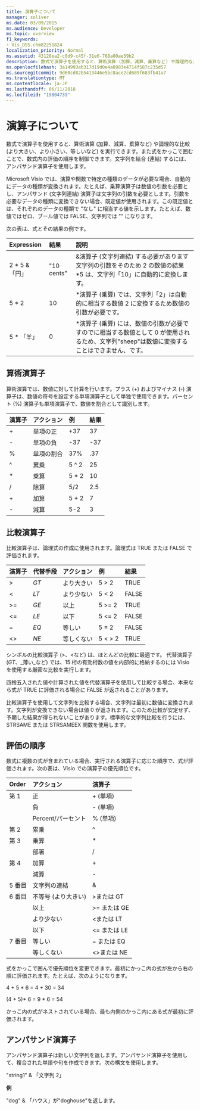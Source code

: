 ```yaml
---
title: 演算子について
manager: soliver
ms.date: 03/09/2015
ms.audience: Developer
ms.topic: overview
f1_keywords:
- Vis_DSS.chm82251824
localization_priority: Normal
ms.assetid: 43128ea2-c0d9-c45f-31e6-768a80ae59b2
description: 数式で演算子を使用すると、算術演算 (加算、減算、乗算など) や論理的な比較 (より大きい、より小さい、等しいなど) を実行できます。また式をかっこで囲むことで、数式内の評価の順序を制御できます。文字列を結合 (連結) するには、アンパサンド演算子を使用します。
ms.openlocfilehash: 3a14993ab317d19d0e4a8983e4714f587c235d57
ms.sourcegitcommit: 9d60cd82b5413446e5bc8ace2cd689f683fb41a7
ms.translationtype: MT
ms.contentlocale: ja-JP
ms.lasthandoff: 06/11/2018
ms.locfileid: "19804739"
---
```

# <a name="about-operators"></a>演算子について

数式で演算子を使用すると、算術演算 (加算、減算、乗算など) や論理的な比較 (より大きい、より小さい、等しいなど) を実行できます。また式をかっこで囲むことで、数式内の評価の順序を制御できます。文字列を結合 (連結) するには、アンパサンド演算子を使用します。
  
Microsoft Visio では、演算や関数で特定の種類のデータが必要な場合、自動的にデータの種類が変換されます。たとえば、乗算演算子は数値の引数を必要とし、アンパサンド (文字列連結) 演算子は文字列の引数を必要とします。引数を必要なデータの種類に変換できない場合、既定値が使用されます。この既定値とは、それぞれのデータの種類で "なし" に相当する値を示します。たとえば、数値ではゼロ、ブール値では FALSE、文字列では "" になります。
  
次の表は、式とその結果の例です。
  
|**Expression**|**結果**|**説明**|
|:-----|:-----|:-----|
| 2 \* 5 &amp; 「円」  <br/> | "10 cents"  <br/> | &amp;演算子 (文字列連結) する必要があります文字列の引数をそのため 2 の数値の結果\*5 は、文字列「10」に自動的に変換します。  <br/> |
| 5 \* 2  <br/> | 10  <br/> | \*演算子 (乗算) では、文字列「2」は自動的に相当する数値 2 に変換するため数値の引数が必要です。  <br/> |
| 5 \* 「羊」  <br/> | 0  <br/> | \*演算子 (乗算) には、数値の引数が必要ですのでに相当する数値として 0 が使用されるため、文字列"sheep"は数値に変換することはできません、です。  <br/> |
   
## <a name="arithmetic-operators"></a>算術演算子

算術演算では、数値に対して計算を行います。プラス (+) およびマイナス (-) 演算子は、数値の符号を設定する単項演算子として単独で使用できます。パーセント (%) 演算子も単項演算子で、数値を割合として識別します。
  
|**演算子**|**アクション**|**例**|**結果**|
|:-----|:-----|:-----|:-----|
| +  <br/> | 単項の正  <br/> | +37  <br/> | 37  <br/> |
| -  <br/> | 単項の負  <br/> | -37  <br/> | -37  <br/> |
| %  <br/> | 単項の割合  <br/> | 37%  <br/> | .37  <br/> |
| ^  <br/> | 累乗  <br/> | 5 ^ 2  <br/> | 25  <br/> |
| \*  <br/> | 乗算  <br/> | 5 \* 2  <br/> | 10  <br/> |
| /  <br/> | 除算  <br/> | 5/2  <br/> | 2.5  <br/> |
| +  <br/> | 加算  <br/> | 5 + 2  <br/> | 7  <br/> |
| -  <br/> | 減算  <br/> | 5-2  <br/> | 3  <br/> |
   
## <a name="comparison-operators"></a>比較演算子

比較演算子は、論理式の作成に使用されます。論理式は TRUE または FALSE で評価されます。
  
|**演算子**|**代替手段**|**アクション**|**例**|**結果**|
|:-----|:-----|:-----|:-----|:-----|
| \>  <br/> | _GT_  <br/> | より大きい  <br/> | 5 \> 2  <br/> | TRUE  <br/> |
| \<  <br/> | _LT_  <br/> | より少ない  <br/> | 5 \< 2  <br/> | FALSE  <br/> |
| \>=  <br/> | _GE_  <br/> | 以上  <br/> | 5 \>= 2  <br/> | TRUE  <br/> |
| \<=  <br/> | _LE_  <br/> | 以下  <br/> | 5 \<= 2  <br/> | FALSE  <br/> |
| =  <br/> | _EQ_  <br/> | 等しい  <br/> | 5 = 2  <br/> | FALSE  <br/> |
| \<\>  <br/> | _NE_  <br/> | 等しくない  <br/> | 5 \< \> 2  <br/> | TRUE  <br/> |
   
シンボルの比較演算子 (\>、\<など) は、ほとんどの比較に最適です。 代替演算子 (_GT_、_薄い_など) では、15 桁の有効桁数の値を内部的に格納するのには Visio を使用する厳密な比較を実行します。
  
四捨五入された値や計算された値を代替演算子を使用して比較する場合、本来なら式が TRUE に評価される場合に FALSE が返されることがあります。
  
比較演算子を使用して文字列を比較する場合、文字列は最初に数値に変換されます。文字列が変換できない場合は値 0 が返されます。このため比較が安定せず、予期した結果が得られないことがあります。標準的な文字列比較を行うには、STRSAME または STRSAMEEX 関数を使用します。
  
## <a name="order-of-evaluation"></a>評価の順序

数式に複数の式が含まれている場合、実行される演算子に応じた順序で、式が評価されます。次の表は、Visio での演算子の優先順位です。
  
|**Order**|**アクション**|**演算子**|
|:-----|:-----|:-----|
|第 1  <br/> |正  <br/> |+ (単項)  <br/> |
||負  <br/> |- (単項)  <br/> |
||Percent/パーセント  <br/> |% (単項)  <br/> |
|第 2  <br/> |累乗  <br/> |^  <br/> |
|第 3  <br/> |乗算  <br/> |\*  <br/> |
||部署  <br/> |/  <br/> |
|第 4  <br/> |加算  <br/> |+  <br/> |
||減算  <br/> |-  <br/> |
|5 番目  <br/> |文字列の連結  <br/> |&amp;  <br/> |
|6 番目  <br/> |不等号 (より大きい)  <br/> |\>または GT  <br/> |
||以上  <br/> |\>= または GE  <br/> |
||より少ない  <br/> |\<または LT  <br/> |
||以下  <br/> |\<= または LE  <br/> |
|7 番目  <br/> |等しい  <br/> |= または EQ  <br/> |
||等しくない  <br/> |\<\>または NE  <br/> |
   
式をかっこで囲んで優先順位を変更できます。最初にかっこ内の式が左から右の順に評価されます。たとえば、次のようになります。
  
4 + 5 \* 6 = 4 + 30 = 34
  
(4 + 5)\* 6 = 9 \* 6 = 54
  
かっこ内の式がネストされている場合、最も内側のかっこ内にある式が最初に評価されます。
  
## <a name="ampersand-operator"></a>アンパサンド演算子

アンパサンド演算子は新しい文字列を返します。アンパサンド演算子を使用して、複合された単語や句を作成できます。次の構文を使用します。
  
"string1" &amp; 「文字列 2」
  
 **例**
  
"dog" &amp; 「ハウス」が"doghouse"を返します。
  

